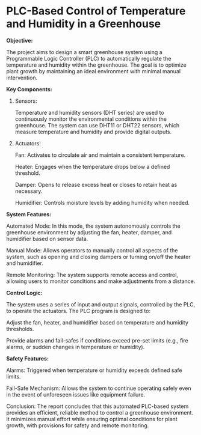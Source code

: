# PLC-Based Control of Temperature and Humidity in a Greenhouse

**Objective:**

The project aims to design a smart greenhouse system using a Programmable Logic Controller (PLC) to automatically regulate the temperature and humidity within the greenhouse. The goal is to optimize plant growth by maintaining an ideal environment with minimal manual intervention.




**Key Components:**


1. Sensors:

    Temperature and humidity sensors (DHT series) are used to continuously monitor the environmental       conditions within the greenhouse.
    The system can use DHT11 or DHT22 sensors, which measure temperature and humidity and provide          digital outputs.


   
2. Actuators:

    Fan: Activates to circulate air and maintain a consistent temperature.
   
    Heater: Engages when the temperature drops below a defined threshold.
   
    Damper: Opens to release excess heat or closes to retain heat as necessary.
   
    Humidifier: Controls moisture levels by adding humidity when needed.



**System Features:**
   
  Automated Mode: In this mode, the system autonomously controls the greenhouse environment by           adjusting the fan, heater, damper, and humidifier based on sensor data.

  
  Manual Mode: Allows operators to manually control all aspects of the system, such as opening and       closing dampers or turning on/off the heater and humidifier.

  
  Remote Monitoring: The system supports remote access and control, allowing users to monitor       conditions and make adjustments from a distance.





**Control Logic:**

  The system uses a series of input and output signals, controlled by the PLC, to operate the       actuators. The PLC program is designed to:

  Adjust the fan, heater, and humidifier based on temperature and humidity thresholds.
    
  Provide alarms and fail-safes if conditions exceed pre-set limits (e.g., fire alarms, or sudden changes in temperature or humidity).



**Safety Features:**
    
  Alarms: Triggered when temperature or humidity exceeds defined safe limits.
  
  Fail-Safe Mechanism: Allows the system to continue operating safely even in the event of unforeseen issues like equipment failure.



Conclusion:
The report concludes that this automated PLC-based system provides an efficient, reliable method to control a greenhouse environment. It minimizes manual effort while ensuring optimal conditions for plant growth, with provisions for safety and remote monitoring.

